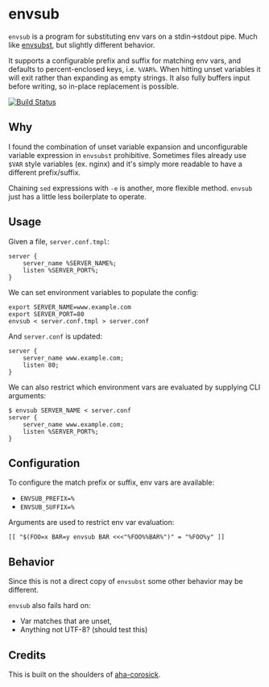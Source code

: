 # envsub
`envsub` is a program for substituting env vars on a stdin->stdout pipe.
Much like [envsubst][envsubst], but slightly different behavior.

It supports a configurable prefix and suffix for matching env vars, and
defaults to percent-enclosed keys, i.e. `%VAR%`.  When hitting unset
variables it will exit rather than expanding as empty strings.  It also
fully buffers input before writing, so in-place replacement is possible.

[![Build Status](https://github.com/gdvalle/envsub/workflows/CI/badge.svg)](https://github.com/gdvalle/envsub/actions?query=workflow%3ACI)

## Why
I found the combination of unset variable expansion and unconfigurable
variable expression in `envsubst` prohibitive.  Sometimes files already use
`$VAR` style variables (ex. nginx) and it's simply more readable to have
a different prefix/suffix.

Chaining `sed` expressions with `-e` is another, more flexible method. `envsub` just has a
little less boilerplate to operate.


## Usage
Given a file, `server.conf.tmpl`:
```
server {
    server_name %SERVER_NAME%;
    listen %SERVER_PORT%;
}
```
We can set environment variables to populate the config:
```
export SERVER_NAME=www.example.com
export SERVER_PORT=80
envsub < server.conf.tmpl > server.conf
```
And `server.conf` is updated:
```
server {
    server_name www.example.com;
    listen 80;
}
```

We can also restrict which environment vars are evaluated by supplying CLI
arguments:
```
$ envsub SERVER_NAME < server.conf
server {
    server_name www.example.com;
    listen %SERVER_PORT%;
}
```

## Configuration
To configure the match prefix or suffix, env vars are available:

* `ENVSUB_PREFIX=%`
* `ENVSUB_SUFFIX=%`

Arguments are used to restrict env var evaluation:
```
[[ "$(FOO=x BAR=y envsub BAR <<<"%FOO%%BAR%")" = "%FOO%y" ]]
```

## Behavior
Since this is not a direct copy of `envsubst` some other behavior may be
different.

`envsub` also fails hard on:
* Var matches that are unset,
* Anything not UTF-8? (should test this)


## Credits
This is built on the shoulders of [aha-corosick][aha-corosick].


[envsubst]: https://www.gnu.org/software/gettext/manual/html_node/envsubst-Invocation.html
[aha-corosick]: https://github.com/BurntSushi/aho-corasick
